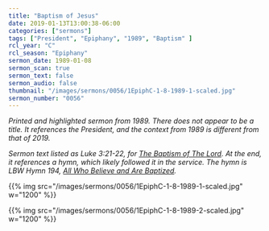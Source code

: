 ```yaml
---
title: "Baptism of Jesus"
date: 2019-01-13T13:00:38-06:00
categories: ["sermons"]
tags: ["President", "Epiphany", "1989", "Baptism" ]
rcl_year: "C"
rcl_season: "Epiphany"
sermon_date: 1989-01-08
sermon_scan: true
sermon_text: false
sermon_audio: false
thumbnail: "/images/sermons/0056/1EpiphC-1-8-1989-1-scaled.jpg"
sermon_number: "0056"
---
```


_Printed and highlighted sermon from 1989. There does not appear to be a title. It references the President, and the context from 1989 is different from that of 2019._

<!--more-->

_Sermon text listed as Luke 3:21-22, for [The Baptism of The Lord](https://lectionary.library.vanderbilt.edu/texts.php?id=107). At the end, it references a hymn, which likely followed it in the service. The hymn is LBW Hymn 194, [All Who Believe and Are Baptized](https://hymnary.org/hymn/LBoW1978/194)._

{{% img src="/images/sermons/0056/1EpiphC-1-8-1989-1-scaled.jpg" w="1200" %}}

{{% img src="/images/sermons/0056/1EpiphC-1-8-1989-2-scaled.jpg" w="1200" %}}